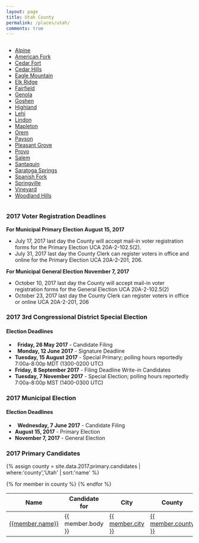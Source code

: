 ```yaml
---
layout: page
title: Utah County
permalink: /places/utah/
comments: true
---
```


<!-- <section class="notice">
  <p>{{ site.data.places.utah_county.wikipedia_snippet }} (<a href="{{ site.data.places.utah_county.wikipedia_url }}"><span>Wikipedia</span></a>)</p>
</section> -->

<div class="columns">
<ul>
  <li><a href="alpine">Alpine</a></li>
  <li><a href="american-fork">American Fork</a></li>
  <li><a href="cedar-fort">Cedar Fort</a></li>
  <li><a href="cedar-hills">Cedar Hills</a></li>
  <li><a href="eagle-mountain">Eagle Mountain</a></li>
  <li><a href="elk-ridge">Elk Ridge</a></li>
  <li><a href="fairfield">Fairfield</a></li>
  <li><a href="genola">Genola</a></li>
  <li><a href="goshen">Goshen</a></li>
  <li><a href="highland">Highland</a></li>
  <li><a href="lehi">Lehi</a></li>
  <li><a href="lindon">Lindon</a></li>
  <li><a href="mapleton">Mapleton</a></li>
  <li><a href="orem">Orem</a></li>
  <li><a href="payson">Payson</a></li>
  <li><a href="pleasant-grove">Pleasant Grove</a></li>
  <li><a href="provo">Provo</a></li>
  <li><a href="salem">Salem</a></li>
  <li><a href="santaquin">Santaquin</a></li>
  <li><a href="saratoga-springs">Saratoga Springs</a></li>
  <li><a href="spanish-fork">Spanish Fork</a></li>
  <li><a href="springville">Springville</a></li>
  <li><a href="vineyard">Vineyard</a></li>
  <li><a href="woodland-hills">Woodland Hills</a></li>
</ul>
</div>

### 2017 Voter Registration Deadlines

<section class="notice">
<strong>For Municipal Primary Election August 15, 2017</strong>

<ul>
  <li>July 17, 2017 last day the County will accept mail-in voter registration forms for the Primary Election UCA 20A-2-102.5(2).</li>
  <li>July 31, 2017 last day the County Clerk can register voters in office and online for the Primary Election UCA 20A-2-201, 206.</li>
</ul>

<strong>For Municipal General Election November 7, 2017</strong>

<ul>
  <li>October 10, 2017 last day the County will accept mail-in voter registration forms for the General Election UCA 20A-2-102.5(2)</li>
  <li>October 23, 2017 last day the County Clerk can register voters in office or online UCA 20A-2-201, 206</li>
</ul>
</section>

### 2017 3rd Congressional District Special Election

<aside class="notice">
  <h4>Election Deadlines</h4>
  <ul>
    <li><strong><i class="fa fa-check-square"></i>&nbsp; Friday, 26 May 2017</strong> - Candidate Filing</li>
    <li><strong><i class="fa fa-check-square"></i>&nbsp; Monday, 12 June 2017</strong> - Signature Deadline</li>
    <li><strong>Tuesday, 15 August 2017</strong> - Special Primary; polling hours reportedly 7:00a-8:00p MDT (1300-0200 UTC)</li>
    <li><strong>Friday, 8 September 2017</strong> - Filing Deadline Write-in Candidates</li>
    <li><strong>Tuesday, 7 November 2017</strong> - Special Election; polling hours reportedly 7:00a-8:00p MST (1400-0300 UTC)</li>
  </ul>
</aside>

### 2017 Municipal Election

<aside class="notice">
  <h4>Election Deadlines</h4>
  <ul>
    <li><strong><i class="fa fa-check-square"></i>&nbsp; Wednesday, 7 June 2017</strong> - Candidate Filing</li>
    <li><strong>August 15, 2017</strong> - Primary Election</li>
    <li><strong>November 7, 2017</strong> - General Election</li>
  </ul>
</aside>

### 2017 Primary Candidates
{% assign county = site.data.2017.primary.candidates | where:'county','Utah' | sort:'name' %}
<table>
<thead>
  <th>Name</th>
  <th>Candidate for</th>
  <th>City</th>
  <th>County</th>
</thead>
<tbody>
{% for member in county  %}
  <tr>
    <td><a href="../../people/{{member.id}}">{{member.name}}</a></td>
    <td>{{ member.body }}</td>
    <td><a href="../../places/{{ member.county | downcase | replace: ' ','-' }}/{{ member.city | downcase | replace: ' ','-' }}">{{ member.city }}</a></td>
    <td><a href="../../places/{{ member.county | downcase | replace: ' ','-' }}">{{ member.county }}</a></td>
  </tr>
{% endfor %}
</tbody>
</table>